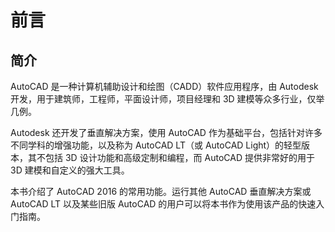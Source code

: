 # 前言

## 简介

AutoCAD 是一种计算机辅助设计和绘图（CADD）软件应用程序，由 Autodesk 开发，用于建筑师，工程师，平面设计师，项目经理和 3D 建模等众多行业，仅举几例。

Autodesk 还开发了垂直解决方案，使用 AutoCAD 作为基础平台，包括针对许多不同学科的增强功能，以及称为 AutoCAD LT（或 AutoCAD Light）的轻型版本，其不包括 3D 设计功能和高级定制和编程，而 AutoCAD 提供非常好的用于 3D 建模和自定义的强大工具。

本书介绍了 AutoCAD 2016 的常用功能。运行其他 AutoCAD 垂直解决方案或 AutoCAD LT 以及某些旧版 AutoCAD 的用户可以将本书作为使用该产品的快速入门指南。